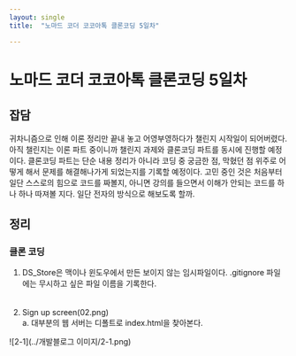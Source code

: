 ```yaml
---
layout: single
title:  "노마드 코더 코코아톡 클론코딩 5일차"

---
```


<h1>노마드 코더 코코아톡 클론코딩 5일차</h1>

<h2>잡담</h2>

귀차니즘으로 인해 이론 정리만 끝내 놓고 어영부영하다가 챌린지 시작일이 되어버렸다. 아직 챌린지는 이론 파트 중이니까 챌린지 과제와 클론코딩 파트를 동시에 진행할 예정이다. 클론코딩 파트는 단순 내용 정리가 아니라 코딩 중 궁금한 점, 막혔던 점 위주로 어떻게 해서 문제를 해결해나가게 되었는지를 기록할 예정이다. 고민 중인 것은 처음부터 일단 스스로의 힘으로 코드를 짜볼지, 아니면 강의를 들으면서 이해가 안되는 코드를 하나 하나 따져볼 지다. 일단 전자의 방식으로 해보도록 할까. 

<h2>정리</h2>

<h3>클론 코딩</h3>

<ol>
    <li>DS_Store은 맥이나 윈도우에서 만든 보이지 않는 임시파일이다. .gitignore 파일에는 무시하고 싶은 파일 이름을 기록한다. </li><br><br>
    <li>Sign up screen(02.png)</li>
    a. 대부분의 웹 서버는 디폴트로 index.html을 찾아본다.<br>

 

</ol>![2-1](../개발블로그 이미지/2-1.png)



